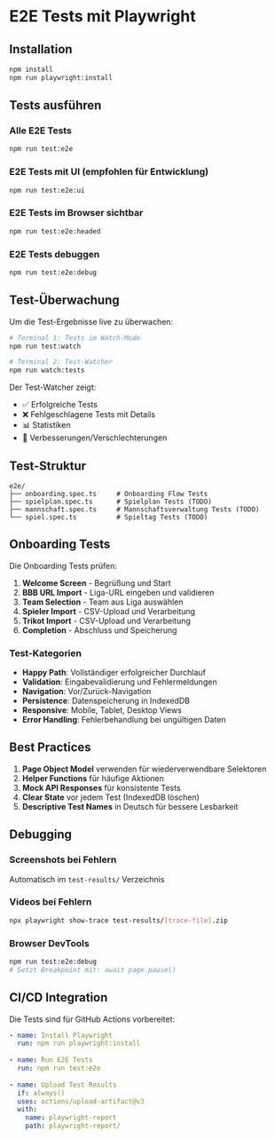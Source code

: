 # E2E Tests mit Playwright

## Installation

```bash
npm install
npm run playwright:install
```

## Tests ausführen

### Alle E2E Tests
```bash
npm run test:e2e
```

### E2E Tests mit UI (empfohlen für Entwicklung)
```bash
npm run test:e2e:ui
```

### E2E Tests im Browser sichtbar
```bash
npm run test:e2e:headed
```

### E2E Tests debuggen
```bash
npm run test:e2e:debug
```

## Test-Überwachung

Um die Test-Ergebnisse live zu überwachen:

```bash
# Terminal 1: Tests im Watch-Mode
npm run test:watch

# Terminal 2: Test-Watcher
npm run watch:tests
```

Der Test-Watcher zeigt:
- ✅ Erfolgreiche Tests
- ❌ Fehlgeschlagene Tests mit Details
- 📊 Statistiken
- 🎉 Verbesserungen/Verschlechterungen

## Test-Struktur

```
e2e/
├── onboarding.spec.ts     # Onboarding Flow Tests
├── spielplan.spec.ts      # Spielplan Tests (TODO)
├── mannschaft.spec.ts     # Mannschaftsverwaltung Tests (TODO)
└── spiel.spec.ts          # Spieltag Tests (TODO)
```

## Onboarding Tests

Die Onboarding Tests prüfen:
1. **Welcome Screen** - Begrüßung und Start
2. **BBB URL Import** - Liga-URL eingeben und validieren
3. **Team Selection** - Team aus Liga auswählen
4. **Spieler Import** - CSV-Upload und Verarbeitung
5. **Trikot Import** - CSV-Upload und Verarbeitung
6. **Completion** - Abschluss und Speicherung

### Test-Kategorien

- **Happy Path**: Vollständiger erfolgreicher Durchlauf
- **Validation**: Eingabevalidierung und Fehlermeldungen
- **Navigation**: Vor/Zurück-Navigation
- **Persistence**: Datenspeicherung in IndexedDB
- **Responsive**: Mobile, Tablet, Desktop Views
- **Error Handling**: Fehlerbehandlung bei ungültigen Daten

## Best Practices

1. **Page Object Model** verwenden für wiederverwendbare Selektoren
2. **Helper Functions** für häufige Aktionen
3. **Mock API Responses** für konsistente Tests
4. **Clear State** vor jedem Test (IndexedDB löschen)
5. **Descriptive Test Names** in Deutsch für bessere Lesbarkeit

## Debugging

### Screenshots bei Fehlern
Automatisch im `test-results/` Verzeichnis

### Videos bei Fehlern
```bash
npx playwright show-trace test-results/[trace-file].zip
```

### Browser DevTools
```bash
npm run test:e2e:debug
# Setzt Breakpoint mit: await page.pause()
```

## CI/CD Integration

Die Tests sind für GitHub Actions vorbereitet:

```yaml
- name: Install Playwright
  run: npm run playwright:install
  
- name: Run E2E Tests
  run: npm run test:e2e
  
- name: Upload Test Results
  if: always()
  uses: actions/upload-artifact@v3
  with:
    name: playwright-report
    path: playwright-report/
```
